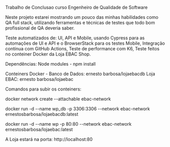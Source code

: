 Trabalho de Conclusao curso Engenheiro de Qualidade de Software

Neste projeto estarei mostrando um pouco das minhas habilidades como QA full stack, utilizando ferramentas e técnicas de testes que todo bom profissional de QA deveria saber.

Teste automatizados de: UI, API e Mobile, usando Cypress para as automações de UI e API e o BrowserStack para os testes Mobile,
Integração contínua com GitHub Actions,
Teste de performance com K6,
Teste feitos no conteiner Docker da Loja EBAC Shop.

Dependências:
Node modules - npm install

Conteiners Docker - Banco de Dados: ernesto barbosa/lojaebacdb
Loja EBAC: ernesto barbosa/lojaebac

Comandos para subir os conteiners:

docker network create --attachable ebac-network

docker run -d --name wp_db -p 3306:3306 --network ebac-network ernestosbarbosa/lojaebacdb:latest

docker run -d --name wp -p 80:80 --network ebac-network ernestosbarbosa/lojaebac:latest

A Loja estará na porta: http://localhost:80


